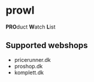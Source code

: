 # prowl
**PRO**duct **W**atch **L**ist

## Supported webshops
* pricerunner.dk
* proshop.dk
* komplett.dk

